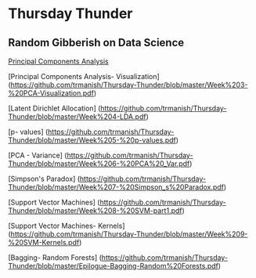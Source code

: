 # Thursday Thunder

## Random Gibberish on Data Science

[Principal Components Analysis](https://github.com/trmanish/Thursday-Thunder/blob/master/Week%203-%20PCA-Eigenvectors.pdf)

[Principal Components Analysis- Visualization] (https://github.com/trmanish/Thursday-Thunder/blob/master/Week%203-%20PCA-Visualization.pdf)

[Latent Dirichlet Allocation] (https://github.com/trmanish/Thursday-Thunder/blob/master/Week%204-LDA.pdf)

[p- values] (https://github.com/trmanish/Thursday-Thunder/blob/master/Week%205-%20p-values.pdf)

[PCA - Variance] (https://github.com/trmanish/Thursday-Thunder/blob/master/Week%206-%20PCA%20_Var.pdf)

[Simpson's Paradox] (https://github.com/trmanish/Thursday-Thunder/blob/master/Week%207-%20Simpson_s%20Paradox.pdf)

[Support Vector Machines] (https://github.com/trmanish/Thursday-Thunder/blob/master/Week%208-%20SVM-part1.pdf)

[Support Vector Machines- Kernels] (https://github.com/trmanish/Thursday-Thunder/blob/master/Week%209-%20SVM-Kernels.pdf)

[Bagging- Random Forests] (https://github.com/trmanish/Thursday-Thunder/blob/master/Epilogue-Bagging-Random%20Forests.pdf)
